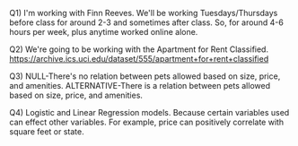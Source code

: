 Q1) I'm working with Finn Reeves. We'll be working Tuesdays/Thursdays before class for around 2-3 and sometimes after class. So, for around 4-6 hours per week, plus anytime worked online alone. 

Q2) We're going to be working with the Apartment for Rent Classified. https://archive.ics.uci.edu/dataset/555/apartment+for+rent+classified

Q3) NULL-There's no relation between pets allowed based on size, price, and amenities.
    ALTERNATIVE-There is a relation between pets allowed based on size, price, and amenities.
    
Q4) Logistic and Linear Regression models. Because certain variables used can effect other variables. For example, price can positively correlate with square feet or state. 

